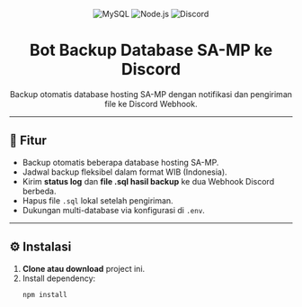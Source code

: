 <p align="center">
  <img src="https://img.icons8.com/color/96/000000/mysql-logo.png" alt="MySQL" />
  <img src="https://img.icons8.com/color/96/000000/nodejs.png" alt="Node.js" />
  <img src="https://img.icons8.com/fluency/96/000000/discord-logo.png" alt="Discord" />
</p>

<h1 align="center">Bot Backup Database SA-MP ke Discord</h1>

<p align="center">
  Backup otomatis database hosting SA-MP dengan notifikasi dan pengiriman file ke Discord Webhook.
</p>

---

## 🚀 Fitur

- Backup otomatis beberapa database hosting SA-MP.
- Jadwal backup fleksibel dalam format WIB (Indonesia).
- Kirim **status log** dan **file .sql hasil backup** ke dua Webhook Discord berbeda.
- Hapus file `.sql` lokal setelah pengiriman.
- Dukungan multi-database via konfigurasi di `.env`.

---

## ⚙️ Instalasi

1. **Clone atau download** project ini.
2. Install dependency:
   ```bash
   npm install